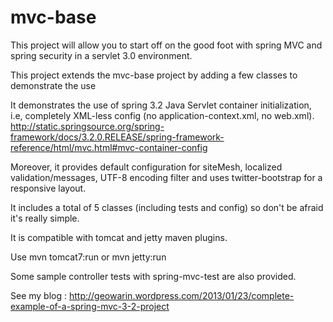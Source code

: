 mvc-base
========

This project will allow you to start off on the good foot with spring MVC and spring security in a servlet 3.0 environment.

This project extends the mvc-base project by adding a few classes to demonstrate the use

It demonstrates the use of spring 3.2 Java Servlet container initialization, i.e, completely XML-less config (no application-context.xml, no web.xml).
http://static.springsource.org/spring-framework/docs/3.2.0.RELEASE/spring-framework-reference/html/mvc.html#mvc-container-config

Moreover, it provides default configuration for siteMesh, localized validation/messages, UTF-8 encoding filter and uses twitter-bootstrap for a responsive layout.

It includes a total of 5 classes (including tests and config) so don't be afraid it's really simple.

It is compatible with tomcat and jetty maven plugins.

Use
    mvn tomcat7:run
or
    mvn jetty:run

Some sample controller tests with spring-mvc-test are also provided.

See my blog : http://geowarin.wordpress.com/2013/01/23/complete-example-of-a-spring-mvc-3-2-project
